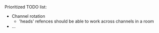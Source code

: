 Prioritized TODO list:

  - Channel rotation
    - 'heads' refences should be able to work across channels in a room
  - ...

